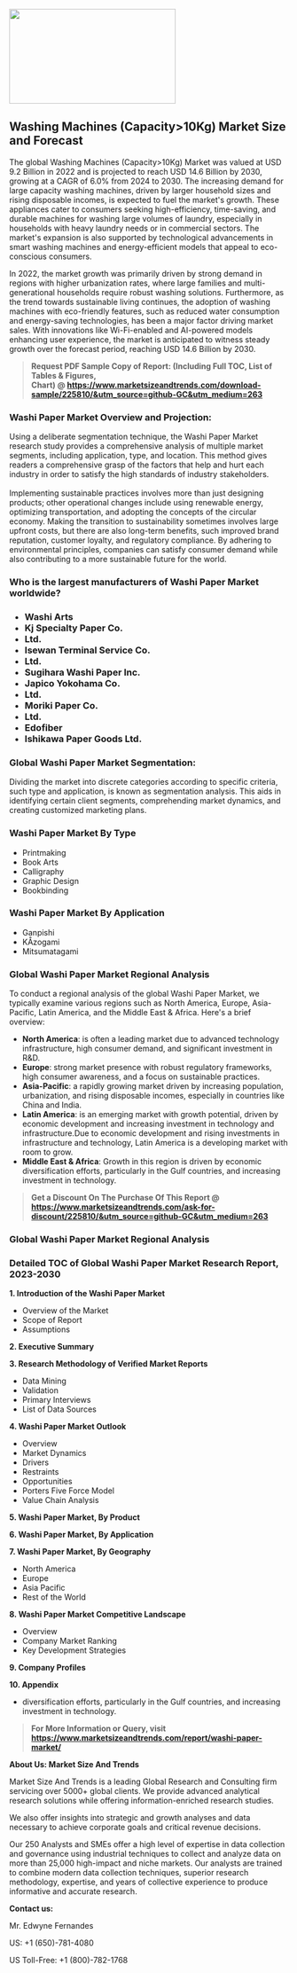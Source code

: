 <p><img class="alignnone size-medium wp-image-20088" src="https://ffe5etoiles.com/wp-content/uploads/2024/12/MST1-300x171.png" alt="" width="300" height="171" /></p><h2>Washing Machines (Capacity>10Kg) Market Size and Forecast</h2><p>The global Washing Machines (Capacity>10Kg) Market was valued at USD 9.2 Billion in 2022 and is projected to reach USD 14.6 Billion by 2030, growing at a CAGR of 6.0% from 2024 to 2030. The increasing demand for large capacity washing machines, driven by larger household sizes and rising disposable incomes, is expected to fuel the market's growth. These appliances cater to consumers seeking high-efficiency, time-saving, and durable machines for washing large volumes of laundry, especially in households with heavy laundry needs or in commercial sectors. The market's expansion is also supported by technological advancements in smart washing machines and energy-efficient models that appeal to eco-conscious consumers.</p><p>In 2022, the market growth was primarily driven by strong demand in regions with higher urbanization rates, where large families and multi-generational households require robust washing solutions. Furthermore, as the trend towards sustainable living continues, the adoption of washing machines with eco-friendly features, such as reduced water consumption and energy-saving technologies, has been a major factor driving market sales. With innovations like Wi-Fi-enabled and AI-powered models enhancing user experience, the market is anticipated to witness steady growth over the forecast period, reaching USD 14.6 Billion by 2030.</p></p><blockquote id="" class=""><strong>Request PDF Sample Copy of Report: (Including Full TOC, List of Tables &amp; Figures, Chart)&nbsp;@&nbsp;<strong><a href="https://www.marketsizeandtrends.com/download-sample/225810/&utm_source=github-GC&utm_medium=263" target="_blank">https://www.marketsizeandtrends.com/download-sample/225810/&utm_source=github-GC&utm_medium=263</a></strong></strong></blockquote><h3 id="" class="">Washi Paper Market&nbsp;Overview and Projection:</h3><p id="" class="">Using a deliberate segmentation technique, the Washi Paper Market research study provides a comprehensive analysis of multiple market segments, including application, type, and location. This method gives readers a comprehensive grasp of the factors that help and hurt each industry in order to satisfy the high standards of industry stakeholders. <br /> <br />Implementing sustainable practices involves more than just designing products; other operational changes include using renewable energy, optimizing transportation, and adopting the concepts of the circular economy. Making the transition to sustainability sometimes involves large upfront costs, but there are also long-term benefits, such improved brand reputation, customer loyalty, and regulatory compliance. By adhering to environmental principles, companies can satisfy consumer demand while also contributing to a more sustainable future for the world.</p><h3 id="" class="">Who is the largest manufacturers of&nbsp;Washi Paper Market worldwide?</h3><h3 class=""><p><ul><li>Washi Arts </li><li> Kj Specialty Paper Co. </li><li> Ltd. </li><li> Isewan Terminal Service Co. </li><li> Ltd. </li><li> Sugihara Washi Paper Inc. </li><li> Japico Yokohama Co. </li><li> Ltd. </li><li> Moriki Paper Co. </li><li> Ltd. </li><li> Edofiber </li><li> Ishikawa Paper Goods Ltd.</li></ul></p></h3><h3 id="" class="">Global&nbsp;Washi Paper Market Segmentation:</h3><p id="" class="">Dividing the market into discrete categories according to specific criteria, such type and application, is known as segmentation analysis. This aids in identifying certain client segments, comprehending market dynamics, and creating customized marketing plans.</p><h3 id="" class="">Washi Paper Market&nbsp;By Type</h3><p><p><ul><li>Printmaking</li><li> Book Arts</li><li> Calligraphy</li><li> Graphic Design</li><li> Bookbinding</p></li></ul></p></p><h3 id="" class="">Washi Paper Market&nbsp;By Application</h3><p class=""><p><ul><li>Ganpishi</li><li> KÅzogami</li><li> Mitsumatagami</li></ul></p></p><h3 id="" class="">Global Washi Paper Market Regional Analysis</h3><p id="" class="">To conduct a regional analysis of the global Washi Paper Market, we typically examine various regions such as North America, Europe, Asia-Pacific, Latin America, and the Middle East &amp; Africa. Here's a brief overview:</p><ul><li><strong>North America</strong>: is often a leading market due to advanced technology infrastructure, high consumer demand, and significant investment in R&amp;D.</li><li><strong>Europe</strong>: strong market presence with robust regulatory frameworks, high consumer awareness, and a focus on sustainable practices.</li><li><strong>Asia-Pacific</strong>: a rapidly growing market driven by increasing population, urbanization, and rising disposable incomes, especially in countries like China and India.</li><li><strong>Latin America</strong>: is an emerging market with growth potential, driven by economic development and increasing investment in technology and infrastructure.Due to economic development and rising investments in infrastructure and technology, Latin America is a developing market with room to grow.</li><li><strong>Middle East &amp; Africa</strong>: Growth in this region is driven by economic diversification efforts, particularly in the Gulf countries, and increasing investment in technology.</li></ul><blockquote id="" class=""><strong>Get a Discount On The Purchase Of This Report @ <strong><a href="https://www.marketsizeandtrends.com/ask-for-discount/225810/&utm_source=github-GC&utm_medium=263" target="_blank">https://www.marketsizeandtrends.com/ask-for-discount/225810/&utm_source=github-GC&utm_medium=263</a></strong></strong></blockquote><h3 id="" class="">Global Washi Paper Market Regional Analysis</h3><h3 id="" class="">Detailed TOC of Global Washi Paper Market Research Report, 2023-2030</h3><p id="" class=""><strong>1. Introduction of the Washi Paper Market</strong></p><ul><li>Overview of the Market</li><li>Scope of Report</li><li>Assumptions</li></ul><p id="" class=""><strong>2. Executive Summary</strong></p><p id="" class=""><strong>3. Research Methodology of Verified Market Reports</strong></p><ul><li>Data Mining</li><li>Validation</li><li>Primary Interviews</li><li>List of Data Sources</li></ul><p id="" class=""><strong>4. Washi Paper Market Outlook</strong></p><ul><li>Overview</li><li>Market Dynamics</li><li>Drivers</li><li>Restraints</li><li>Opportunities</li><li>Porters Five Force Model</li><li>Value Chain Analysis</li></ul><p id="" class=""><strong>5. Washi Paper Market, By Product</strong></p><p id="" class=""><strong>6. Washi Paper Market, By Application</strong></p><p id="" class=""><strong>7. Washi Paper Market, By Geography</strong></p><ul><li>North America</li><li>Europe</li><li>Asia Pacific</li><li>Rest of the World</li></ul><p id="" class=""><strong>8. Washi Paper Market Competitive Landscape</strong></p><ul><li>Overview</li><li>Company Market Ranking</li><li>Key Development Strategies</li></ul><p id="" class=""><strong>9. Company Profiles</strong></p><p id="" class=""><strong>10. Appendix</strong></p><ul><li>diversification efforts, particularly in the Gulf countries, and increasing investment in technology.</li></ul><blockquote id="" class=""><strong>For More Information or Query, visit <strong><strong><a href="https://www.marketsizeandtrends.com/report/washi-paper-market/" target="_blank">https://www.marketsizeandtrends.com/report/washi-paper-market/</a></strong></strong></strong></blockquote><p id="" class=""><strong>About Us: Market Size And Trends</strong></p><p id="" class="">Market Size And Trends is a leading Global Research and Consulting firm servicing over 5000+ global clients. We provide advanced analytical research solutions while offering information-enriched research studies.</p><p id="" class="">We also offer insights into strategic and growth analyses and data necessary to achieve corporate goals and critical revenue decisions.</p><p id="" class="">Our 250 Analysts and SMEs offer a high level of expertise in data collection and governance using industrial techniques to collect and analyze data on more than 25,000 high-impact and niche markets. Our analysts are trained to combine modern data collection techniques, superior research methodology, expertise, and years of collective experience to produce informative and accurate research.</p><p id="" class=""><strong>Contact us:</strong></p><p id="" class="">Mr. Edwyne Fernandes</p><p id="" class="">US: +1 (650)-781-4080</p><p id="" class="">US Toll-Free: +1 (800)-782-1768</p>

